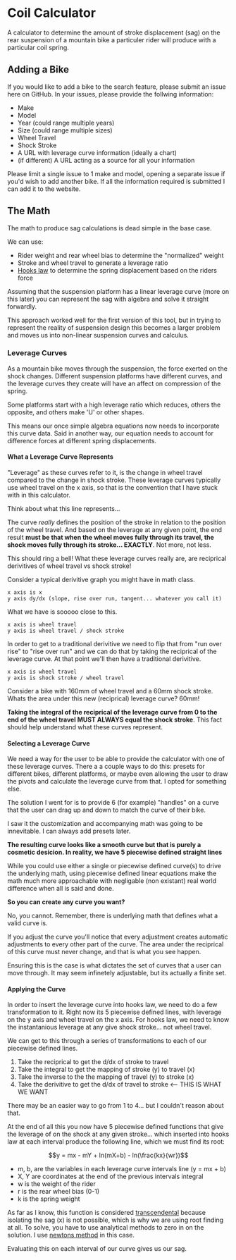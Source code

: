 # Coil Calculator

A calculator to determine the amount of stroke displacement (sag) on the
rear suspension of a mountain bike a particuler rider will produce with a
particular coil spring.

## Adding a Bike

If you would like to add a bike to the search feature, please submit an issue
here on GitHub. In your issues, please provide the follwing information:

- Make
- Model
- Year (could range multiple years)
- Size (could range multiple sizes)
- Wheel Travel
- Shock Stroke
- A URL with leverage curve information (ideally a chart)
- (if different) A URL acting as a source for all your information

Please limit a single issue to 1 make and model, opening a separate issue if
you'd wish to add another bike. If all the information required is submitted I
can add it to the website.

## The Math

The math to produce sag calculations is dead simple in the base case.

We can use:

- Rider weight and rear wheel bias to determine the "normalized" weight
- Stroke and wheel travel to generate a leverage ratio
- [Hooks law](https://en.wikipedia.org/wiki/Hooke%27s_law) to determine
the spring displacement based on the riders force

Assuming that the suspension platform has a linear leverage curve (more on
this later) you can represent the sag with algebra and solve it straight
forwardly.

This approach worked well for the first version of this tool, but in
trying to represent the reality of suspension design this becomes a larger
problem and moves us into non-linear suspension curves and calculus.

### Leverage Curves

As a mountain bike moves through the suspension, the force exerted on
the shock changes. Different suspension platforms have different curves,
and the leverage curves they create will have an affect on compression of
the spring.

Some platforms start with a high leverage ratio which reduces, others the
opposite, and others make 'U' or other shapes.

This means our once simple algebra equations now needs to incorporate this curve
data. Said in another way, our equation needs to account for difference forces
at different spring displacements.

#### What a Leverage Curve Represents

"Leverage" as these curves refer to it, is the change in wheel travel compared
to the change in shock stroke. These leverage curves typically use wheel travel
on the x axis, so that is the convention that I have stuck with in this calculator.

Think about what this line represents...

The curve *really* defines the position of the stroke in relation to the position of
the wheel travel. And based on the leverage at any given point, the end result
**must be that when the wheel moves fully through its travel, the shock moves
fully through its stroke... EXACTLY**. Not more, not less.

This should ring a bell! What these leverage curves really are, are reciprical
derivitives of wheel travel vs shock stroke!

Consider a typical derivitive graph you might have in math class.

```
x axis is x
y axis dy/dx (slope, rise over run, tangent... whatever you call it)
```

What we have is sooooo close to this.

```
x axis is wheel travel
y axis is wheel travel / shock stroke
```

In order to get to a traditional derivitive we need to flip that from "run
over rise" to "rise over run" and we can do that by taking the reciprical of
the leverage curve. At that point we'll then have a traditional derivitive.

```
x axis is wheel travel
y axis is shock stroke / wheel travel
```

Consider a bike with 160mm of wheel travel and a 60mm shock stroke. Whats the
area under this new (reciprical) leverage curve? 60mm!

**Taking the integral of the reciprical of the leverage curve from 0 to the 
end of the wheel travel MUST ALWAYS equal the shock stroke**. This fact should
help understand what these curves represent.


#### Selecting a Leverage Curve

We need a way for the user to be able to provide the calculator with one of
these leverage curves. There a a couple ways to do this: presets for different
bikes, different platforms, or maybe even allowing the user to draw the pivots
and calculate the leverage curve from that. I opted for something else.

The solution I went for is to provide 6 (for example) "handles" on a curve
that the user can drag up and down to match the curve of their bike.

I saw it the customization and accompanying math was going to be innevitable.
I can always add presets later.

**The resulting curve looks like a smooth curve but that is purely a cosmetic
desicion. In reality, we have 5 piecewise defined straight lines**

While you could use either a single or piecewise defined curve(s) to drive 
the underlying math, using piecewise defined linear equations make the math
much more approachable with negligable (non existant) real world difference
when all is said and done.

**So you can create any curve you want?**

No, you cannot. Remember, there is underlying math that defines what a valid
curve is.

If you adjust the curve you'll notice that every adjustment creates automatic
adjustments to every other part of the curve. The area under the reciprical of
this curve must never change, and that is what you see happen.

Ensuring this is the case is what dictates the set of curves that a user can
move through. It may seem infinetely adjustable, but its actually a finite set.


#### Applying the Curve

In order to insert the leverage curve into hooks law, we need to do a few
transformation to it. Right now its 5 piecewise defined lines, with leverage on
the y axis and wheel travel on the x axis. For hooks law, we need to know the
instantanious leverage at any give shock stroke... not wheel travel.

We can get to this through a series of transformations to each of our piecewise
defined lines.

1. Take the reciprical to get the d/dx of stroke to travel
2. Take the integral to get the mapping of stroke (y) to travel (x)
3. Take the inverse to the the mapping of travel (y) to stroke (x)
4. Take the derivitive to get the d/dx of travel to stroke  <-- THIS IS WHAT WE WANT

There may be an easier way to go from 1 to 4... but I couldn't reason about that.

At the end of all this you now have 5 piecewise defined functions that give
the leverage of on the shock at any given stroke... which inserted into hooks
law at each interval produce the following line, which we must find its root:

$$y = mx - mY + ln(mX+b) - ln(\frac{kx}{wr})$$

- m, b, are the variables in each leverage curve intervals line (y = mx + b)
- X, Y are coordinates at the end of the previous intervals integral
- w is the weight of the rider
- r is the rear wheel bias (0-1)
- k is the spring weight

As far as I know, this function is considered [transcendental](https://en.wikipedia.org/wiki/Transcendental_function)
because isolating the sag (x) is not possible, which is why we are using root
finding at all. To solve, you have to use analytical methods to zero in on the
solution. I use [newtons method](https://en.wikipedia.org/wiki/Newton%27s_method)
in this case.

Evaluating this on each interval of our curve gives us our sag.
